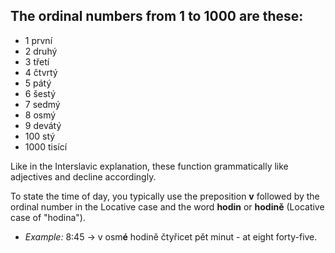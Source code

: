 ## The ordinal numbers from 1 to 1000 are these:
* 1 první
* 2 druhý
* 3 třetí
* 4 čtvrtý
* 5 pátý
* 6 šestý
* 7 sedmý
* 8 osmý
* 9 devátý
* 100 stý
* 1000 tisící

Like in the Interslavic explanation, these function grammatically like adjectives and decline accordingly.

To state the time of day, you typically use the preposition **v** followed by the ordinal number in the Locative case and the word **hodin** or **hodině** (Locative case of "hodina").

* *Example:* 8:45 -> v osm**é** hodině čtyřicet pět minut - at eight forty-five.